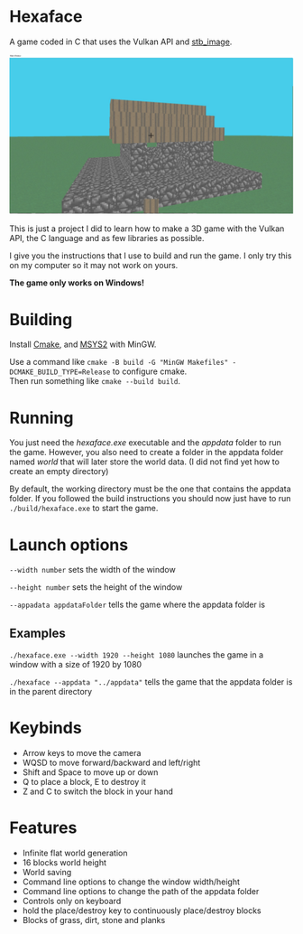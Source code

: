 # Hexaface

A game coded in C that uses the Vulkan API and
[stb_image](https://github.com/nothings/stb).

![World Example](world-example.jpg)

This is just a project I did to learn how to make a 3D game with the Vulkan
API, the C language and as few libraries as possible.

I give you the instructions that I use to build and run the game. I only try this
on my computer so it may not work on yours.

**The game only works on Windows!**

# Building

Install [Cmake](https://cmake.org/download/), and
[MSYS2](https://www.msys2.org/) with MinGW.

Use a command like ```cmake -B build -G "MinGW Makefiles" -DCMAKE_BUILD_TYPE=Release```
to configure cmake.  
Then run something like ```cmake --build build```.

# Running

You just need the *hexaface.exe* executable and the *appdata* folder to run the
game. However, you also need to create a folder in the appdata folder named
*world* that will later store the world data. (I did not find yet how to create
an empty directory)

By default, the working directory must be the one that contains the appdata folder. 
If you followed the build instructions you should now just have to run
```./build/hexaface.exe``` to start the game.

# Launch options

```--width number``` sets the width of the window

```--height number``` sets the height of the window

```--appadata appdataFolder``` tells the game where the appdata folder is

## Examples

```./hexaface.exe --width 1920 --height 1080``` launches the game in a window with
a size of 1920 by 1080

```./hexaface --appdata "../appdata"``` tells the game that the appdata folder
is in the parent directory

# Keybinds

- Arrow keys to move the camera
- WQSD to move forward/backward and left/right
- Shift and Space to move up or down
- Q to place a block, E to destroy it
- Z and C to switch the block in your hand

# Features

- Infinite flat world generation
- 16 blocks world height
- World saving
- Command line options to change the window width/height
- Command line options to change the path of the appdata folder
- Controls only on keyboard
- hold the place/destroy key to continuously place/destroy blocks
- Blocks of grass, dirt, stone and planks